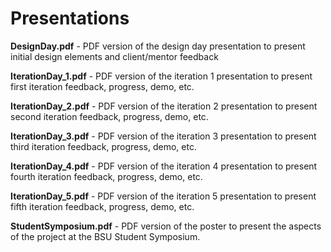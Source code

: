 # Presentations
**DesignDay.pdf** - PDF version of the design day presentation to present initial design elements and client/mentor feedback

**IterationDay_1.pdf** - PDF version of the iteration 1 presentation to present first iteration feedback, progress, demo, etc.

**IterationDay_2.pdf** - PDF version of the iteration 2 presentation to present second iteration feedback, progress, demo, etc.

**IterationDay_3.pdf** - PDF version of the iteration 3 presentation to present third iteration feedback, progress, demo, etc.

**IterationDay_4.pdf** - PDF version of the iteration 4 presentation to present fourth iteration feedback, progress, demo, etc.

**IterationDay_5.pdf** - PDF version of the iteration 5 presentation to present fifth iteration feedback, progress, demo, etc.

**StudentSymposium.pdf** - PDF version of the poster to present the aspects of the project at the BSU Student Symposium.
